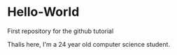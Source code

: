 # Hello-World
First repository for the github tutorial

Thalis here, I'm a 24 year old computer science student.
